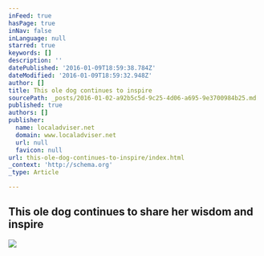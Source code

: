 ```yaml
---
inFeed: true
hasPage: true
inNav: false
inLanguage: null
starred: true
keywords: []
description: ''
datePublished: '2016-01-09T18:59:38.784Z'
dateModified: '2016-01-09T18:59:32.948Z'
author: []
title: This ole dog continues to inspire
sourcePath: _posts/2016-01-02-a92b5c5d-9c25-4d06-a695-9e3700984b25.md
published: true
authors: []
publisher:
  name: localadviser.net
  domain: www.localadviser.net
  url: null
  favicon: null
url: this-ole-dog-continues-to-inspire/index.html
_context: 'http://schema.org'
_type: Article

---
```

## This ole dog continues to share her wisdom and inspire
![](https://the-grid-user-content.s3-us-west-2.amazonaws.com/3f374ae6-1481-4b23-9acb-18e62257431e.jpg)